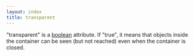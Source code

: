 ```yaml
---
layout: index
title: transparent
---
```


"transparent" is a [boolean](../types/boolean.html) attribute. If "true", it means that objects inside the container can be seen (but not reached) even when the container is closed.
